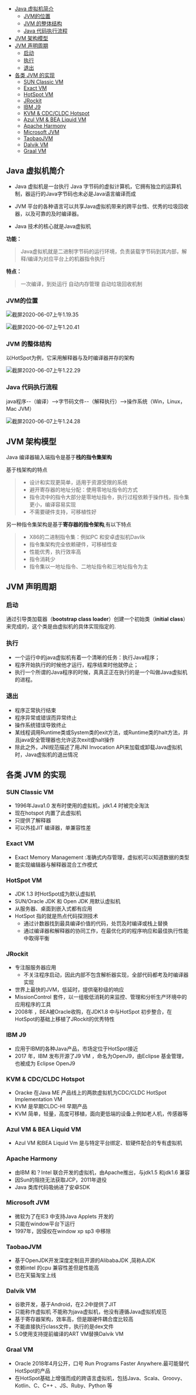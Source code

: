
- [Java 虚拟机简介](#java-虚拟机简介)
  - [JVM的位置](#jvm的位置)
  - [JVM 的整体结构](#jvm-的整体结构)
  - [Java 代码执行流程](#java-代码执行流程)
- [JVM 架构模型](#jvm-架构模型)
- [JVM 声明周期](#jvm-声明周期)
  - [启动](#启动)
  - [执行](#执行)
  - [退出](#退出)
- [各类 JVM 的实现](#各类-jvm-的实现)
  - [SUN Classic VM](#sun-classic-vm)
  - [Exact VM](#exact-vm)
  - [HotSpot VM](#hotspot-vm)
  - [JRockit](#jrockit)
  - [IBM J9](#ibm-j9)
  - [KVM & CDC/CLDC Hotspot](#kvm--cdccldc-hotspot)
  - [Azul VM & BEA Liquid VM](#azul-vm--bea-liquid-vm)
  - [Apache Harmony](#apache-harmony)
  - [Microsoft JVM](#microsoft-jvm)
  - [TaobaoJVM](#taobaojvm)
  - [Dalvik VM](#dalvik-vm)
  - [Graal VM](#graal-vm)


## Java 虚拟机简介

* Java 虚拟机是一台执行 Java 字节码的虚拟计算机，它拥有独立的运算机制，器运行的Java字节码也未必是Java语言编译而成

* JVM 平台的各种语言可以共享Java虚拟机带来的跨平台性、优秀的垃圾回收器，以及可靠的及时编译器。
* Java 技术的核心就是Java虚拟机

**功能：**

> Java虚拟机就是二进制字节码的运行环境，负责装载字节码到其内部，解释/编译为对应平台上的机器指令执行

**特点：**

> 一次编译，到处运行
> 自动内存管理
> 自动垃圾回收机制

### JVM的位置

![截屏2020-06-07上午1.19.35](imgs/截屏2020-06-07上午1.19.35.png)

![截屏2020-06-07上午1.20.41](imgs/截屏2020-06-07上午1.20.41.png)

### JVM 的整体结构

以HotSpot为例，它采用解释器与及时编译器并存的架构

![截屏2020-06-07上午1.22.29](imgs/截屏2020-06-07上午1.22.29.png)


### Java 代码执行流程


java程序--（编译）-->字节码文件--（解释执行）-->操作系统（Win，Linux，Mac JVM）


![截屏2020-06-07上午1.24.28](imgs/截屏2020-06-07上午1.24.28.png)

## JVM 架构模型

Java 编译器输入端指令是基于**栈的指令集架构**

基于栈架构的特点

> * 设计和实现更简单，适用于资源受限的系统
> * 避开寄存器的地址分配：使用零地址指令的方式
> * 指令流中的指令大部分是零地址指令，执行过程依赖于操作栈，指令集更小，编译容易实现
> * 不需要硬件支持，可移植性好


另一种指令集架构是基于**寄存器的指令架构**,有以下特点

> * X86的二进制指令集：例如PC 和安卓虚拟机Davlik
> * 指令集架构完全依赖硬件，可移植性查
> * 性能优秀，执行效率高
> * 指令消耗少
> * 指令集以一地址指令、二地址指令和三地址指令为主


## JVM 声明周期

### 启动

通过引导类加载器（**bootstrap class loader**）创建一个初始类（**initial class**）来完成的，这个类是由虚拟机的具体实现指定的.

### 执行

* 一个运行中的java虚拟机有着一个清晰的任务：执行Java程序；
* 程序开始执行的时候他才运行，程序结束时他就停止；
* 执行一个所谓的Java程序的时候，真真正正在执行的是一个叫做Java虚拟机的进程。

### 退出

* 程序正常执行结束
* 程序异常或错误而异常终止
* 操作系统错误导致终止
* 某线程调用Runtime类或System类的exit方法，或Runtime类的halt方法，并且java安全管理器也允许这次exit或halt操作
* 除此之外，JNI规范描述了用JNI Invocation API来加载或卸载Java虚拟机时，Java虚拟机的退出情况


## 各类 JVM 的实现

### SUN Classic VM 

* 1996年Java1.0 发布时使用的虚拟机，jdk1.4 时被完全淘汰
* 现在hotspot 内置了此虚拟机
* 只提供了解释器
* 可以外挂JIT 编译器，单兼容性差

### Exact VM

* Exact Memory Management :准确式内存管理，虚拟机可以知道数据的类型
* 能实现编辑器与解释器混合工作模式

### HotSpot VM

* JDK 1.3 时HotSpot成为默认虚拟机
* SUN/Oracle JDK 和 Open JDK 用默认虚拟机
* 从服务器、桌面到嵌入式都有应用
* HotSpot 指的就是热点代码探测技术
    * 通过计数器找到最具编译价值的代码，处罚及时编译或栈上替换
    * 通过编译器和解释器的协同工作，在最优化的的程序响应和最佳执行性能中取得平衡


### JRockit

* 专注服服务器应用
  * 不关注程序启动，因此内部不包含解析器实现，全部代码都考及时编译器实现
* 世界上最快的JVM，低延时，提供毫秒级的响应
* MissionControl 套件，以一组极低消耗的来监控、管理和分析生产环境中的应用程序的工具
* 2008年 ，BEA被Oracle收购，在JDK1.8 中与HotSpot 初步整合，在HotSpot的基础上移植了JRockit的优秀特性

### IBM J9

* 应用于IBM的各种Java产品，市场定位于HotSpot接近
* 2017 年，IBM 发布开源了J9 VM ，命名为OpenJ9，由Eclipse 基金管理，也被成为 Eclipse OpenJ9

### KVM & CDC/CLDC Hotspot

* Oracke 在Java ME 产品线上的两款虚拟机为CDC/CLDC HotSpot Implementation VM
* KVM 是早期CLDC-HI 早期产品
* KVM 简单，轻量，高度可移植，面向更低端的设备上例如老人机，传感器等 


### Azul VM & BEA Liquid VM

* Azul VM 和BEA Liquid Vm 是与特定平台绑定、软硬件配合的专有虚拟机


### Apache Harmony

* 由IBM 和？Intel 联合开发的虚拟机，由Apache推出，与jdk1.5 和jdk1.6 兼容
* 因Sun的阻挠无法获取JCP，2011年退役
* Java 类库代码吸纳进了安卓SDK

### Microsoft JVM 

* 微软为了在IE3 中支持Java Applets 开发的
* 只能在window平台下运行
* 1997年，因侵权在window xp sp3 中移除


### TaobaoJVM

* 基于OpenJDK开发深度定制且开源的AlibabaJDK ,简称AJDK
* 依赖intel  的cpu 兼容性差但是性能高
* 已在天猫淘宝上线

### Dalvik VM

* 谷歌开发，基于Android，在2.2中提供了JIT
* 只能称作虚拟机 不能称为java虚拟机，他没有遵循Java虚拟机规范
* 基于寄存器架构，效率高，但是跟硬件耦合度比较高
* 不能直接执行class文件，执行的是dex文件
* 5.0使用支持提前编译的ART VM替换Dalvik VM

### Graal VM

* Oracle 2018年4月公开，口号 Run Programs Faster Anywhere.最可能替代HotSpot的产品
* 在HotSpot基础上增强而成的跨语言虚拟机，包括Java、Scala、Groovy、Kotlin、C、C++ 、JS、Ruby、Python 等
